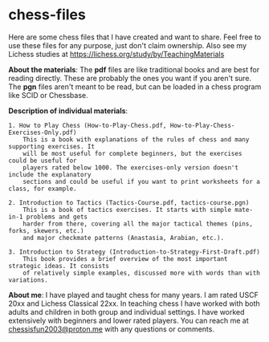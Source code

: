 # chess-files
Here are some chess files that I have created and want to share. Feel free to use these files for any purpose, just don't claim ownership. Also see my Lichess studies at https://lichess.org/study/by/TeachingMaterials

**About the materials**: The **pdf** files are like traditional books and are best for reading directly. These are probably the ones you want if you aren't sure. The **pgn** files aren't meant to be read, but can be loaded in a chess program like SCID or Chessbase.

**Description of individual materials**:

    1. How to Play Chess (How-to-Play-Chess.pdf, How-to-Play-Chess-Exercises-Only.pdf)
        This is a book with explanations of the rules of chess and many supporting exercises. It
        will be most useful for complete beginners, but the exercises could be useful for
        players rated below 1000. The exercises-only version doesn't include the explanatory
        sections and could be useful if you want to print worksheets for a class, for example.
    
    2. Introduction to Tactics (Tactics-Course.pdf, tactics-course.pgn)
        This is a book of tactics exercises. It starts with simple mate-in-1 problems and gets
        harder from there, covering all the major tactical themes (pins, forks, skewers, etc.)
        and major checkmate patterns (Anastasia, Arabian, etc.).

    3. Introduction to Strategy (Introduction-to-Strategy-First-Draft.pdf)
        This book provides a brief overview of the most important strategic ideas. It consists
        of relatively simple examples, discussed more with words than with variations.

**About me**: I have played and taught chess for many years. I am rated USCF 20xx and Lichess Classical 22xx. In teaching chess I have worked with both adults and children in both group and individual settings. I have worked extensively with beginners and lower rated players. You can reach me at chessisfun2003@proton.me with any questions or comments.
